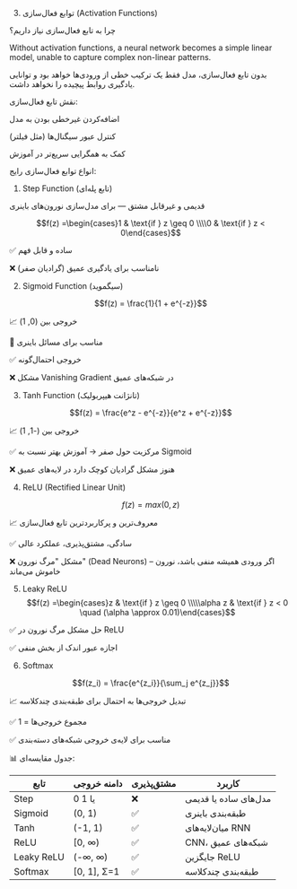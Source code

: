 3. توابع فعال‌سازی (Activation Functions)


 چرا به تابع فعال‌سازی نیاز داریم؟

   Without activation functions, a neural network becomes a simple linear model, unable to capture complex non-linear patterns.
   
  بدون تابع فعال‌سازی، مدل فقط یک ترکیب خطی از ورودی‌ها خواهد بود و توانایی یادگیری روابط پیچیده را نخواهد داشت.

     
 نقش تابع فعال‌سازی:

  اضافه‌کردن غیرخطی بودن به مدل

   کنترل عبور سیگنال‌ها (مثل فیلتر)

   کمک به همگرایی سریع‌تر در آموزش

  انواع توابع فعال‌سازی رایج:

1. Step Function (تابع پله‌ای)

قدیمی و غیرقابل مشتق — برای مدل‌سازی نورون‌های باینری

$$f(z) =\begin{cases}1 & \text{if } z \geq 0 \\\\0 & \text{if } z < 0\end{cases}$$

✅ ساده و قابل فهم

❌ نامناسب برای یادگیری عمیق (گرادیان صفر)

2. Sigmoid Function (سیگموید)

$$f(z) = \frac{1}{1 + e^{-z}}$$

📈 خروجی بین (0, 1)

🧠 مناسب برای مسائل باینری

✅ خروجی احتمال‌گونه

❌ مشکل Vanishing Gradient در شبکه‌های عمیق

3. Tanh Function (تانژانت هیپربولیک)

$$f(z) = \frac{e^z - e^{-z}}{e^z + e^{-z}}$$

📈 خروجی بین (-1, 1)

✅ مرکزیت حول صفر → آموزش بهتر نسبت به Sigmoid

❌ هنوز مشکل گرادیان کوچک دارد در لایه‌های عمیق

4. ReLU (Rectified Linear Unit)

$$f(z)=max(0,z)$$

📈 معروف‌ترین و پرکاربردترین تابع فعال‌سازی

✅ سادگی، مشتق‌پذیری، عملکرد عالی

❌ مشکل "مرگ نورون" (Dead Neurons) – اگر ورودی همیشه منفی باشد، نورون خاموش می‌ماند

5. Leaky ReLU
 $$f(z) =\begin{cases}z & \text{if } z \geq 0 \\\\\alpha z & \text{if } z < 0 \quad (\alpha \approx 0.01)\end{cases}$$

✅ حل مشکل مرگ نورون در ReLU

✅ اجازه عبور اندک از بخش منفی

6. Softmax

$$f(z_i) = \frac{e^{z_i}}{\sum_j e^{z_j}}$$


📈 تبدیل خروجی‌ها به احتمال برای طبقه‌بندی چند‌کلاسه

✅ مجموع خروجی‌ها = 1

✅ مناسب برای لایه‌ی خروجی شبکه‌های دسته‌بندی

📊 جدول مقایسه‌ای:


| تابع       | دامنه خروجی  | مشتق‌پذیری | کاربرد                |
| ---------- | ------------ | ---------- | --------------------- |
| Step       | 0 یا 1       | ❌          | مدل‌های ساده یا قدیمی |
| Sigmoid    | (0, 1)       | ✅          | طبقه‌بندی باینری      |
| Tanh       | (-1, 1)      | ✅          | میان‌لایه‌های RNN     |
| ReLU       | \[0, ∞)      | ✅          | CNN، شبکه‌های عمیق    |
| Leaky ReLU | (-∞, ∞)      | ✅          | جایگزین ReLU          |
| Softmax    | \[0, 1], Σ=1 | ✅          | طبقه‌بندی چندکلاسه    |


